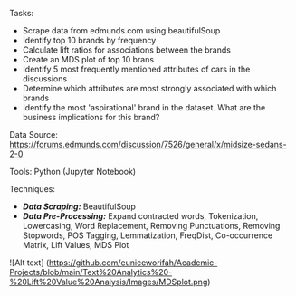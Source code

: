
Tasks:
- Scrape data from edmunds.com using beautifulSoup
- Identify top 10 brands by frequency
- Calculate lift ratios for associations between the brands
- Create an MDS plot of top 10 brans
- Identify 5 most frequently mentioned attributes of cars in the discussions
- Determine which attributes are most strongly associated with which brands
- Identify the most 'aspirational' brand in the dataset. What are the business implications for this brand?

Data Source: https://forums.edmunds.com/discussion/7526/general/x/midsize-sedans-2-0

Tools: Python (Jupyter Notebook)

Techniques: 
- ***Data Scraping:*** BeautifulSoup
- ***Data Pre-Processing:*** Expand contracted words, Tokenization, Lowercasing, Word Replacement, Removing Punctuations, Removing Stopwords, POS Tagging, Lemmatization, FreqDist, Co-occurrence Matrix, Lift Values, MDS Plot

![Alt text] (https://github.com/euniceworifah/Academic-Projects/blob/main/Text%20Analytics%20-%20Lift%20Value%20Analysis/Images/MDSplot.png)
